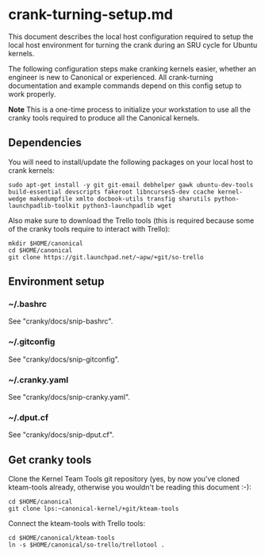 #		          crank-turning-setup.md

This document describes the local host configuration required to setup the
local host environment for turning the crank during an SRU cycle for
Ubuntu kernels.

The following configuration steps make cranking kernels easier, whether an
engineer is new to Canonical or experienced. All crank-turning documentation
and example commands depend on this config setup to work properly.

**Note** This is a one-time process to initialize your workstation to use all
the cranky tools required to produce all the Canonical kernels.

## Dependencies

You will need to install/update the following packages on your local host to
crank kernels:
```
sudo apt-get install -y git git-email debhelper gawk ubuntu-dev-tools build-essential devscripts fakeroot libncurses5-dev ccache kernel-wedge makedumpfile xmlto docbook-utils transfig sharutils python-launchpadlib-toolkit python3-launchpadlib wget
```

Also make sure to download the Trello tools (this is required because some of
the cranky tools require to interact with Trello):
```
mkdir $HOME/canonical
cd $HOME/canonical
git clone https://git.launchpad.net/~apw/+git/so-trello
```

## Environment setup

### ~/.bashrc

See "cranky/docs/snip-bashrc".

### ~/.gitconfig

See "cranky/docs/snip-gitconfig".

### ~/.cranky.yaml

See "cranky/docs/snip-cranky.yaml".

### ~/.dput.cf

See "cranky/docs/snip-dput.cf".

## Get cranky tools

Clone the Kernel Team Tools git repository (yes, by now you've cloned
kteam-tools already, otherwise you wouldn't be reading this document :-):
```
cd $HOME/canonical
git clone lps:~canonical-kernel/+git/kteam-tools
```

Connect the kteam-tools with Trello tools:
```
cd $HOME/canonical/kteam-tools
ln -s $HOME/canonical/so-trello/trellotool .
```
